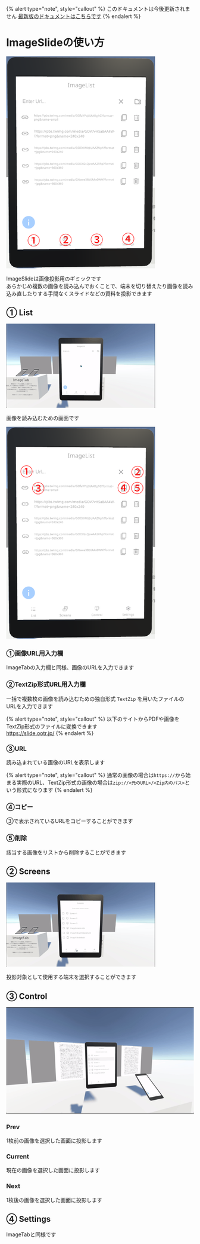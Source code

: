 {% alert type="note", style="callout" %}
このドキュメントは今後更新されません
[最新版のドキュメントはこちらです](https://docs.ootr.jp/docs/Packages/ImageSlide/) 
{% endalert %}

# ImageSlideの使い方

<img src="./img/slide.png" width=400/>

ImageSlideは画像投影用のギミックです  
あらかじめ複数の画像を読み込んでおくことで、端末を切り替えたり画像を読み込み直したりする手間なくスライドなどの資料を投影できます

## ① List

<img src="./img/slide-list.gif" width=400/>

画像を読み込むための画面です

<img src="./img/slide-list.png" width=400/>

### ①画像URL用入力欄

ImageTabの入力欄と同様、画像のURLを入力できます

### ②TextZip形式URL用入力欄

一括で複数枚の画像を読み込むための独自形式 `TextZip` を用いたファイルのURLを入力できます

{% alert type="note", style="callout" %}
以下のサイトからPDFや画像をTextZip形式のファイルに変換できます  
https://slide.ootr.jp/
{% endalert %}

### ③URL

読み込まれている画像のURLを表示します

{% alert type="note", style="callout" %}
通常の画像の場合は`https://`から始まる実際のURL、TextZip形式の画像の場合は`zip://<元のURL>/<Zip内のパス>`という形式になります
{% endalert %}

### ④コピー

③で表示されているURLをコピーすることができます

### ⑤削除

該当する画像をリストから削除することができます

## ② Screens

<img src="./img/slide-screens.gif" width=400/>

投影対象として使用する端末を選択することができます

## ③ Control

<img src="./img/slide-screens-control.gif">

### Prev

1枚前の画像を選択した画面に投影します

### Current

現在の画像を選択した画面に投影します

### Next

1枚後の画像を選択した画面に投影します

## ④ Settings

ImageTabと同様です
